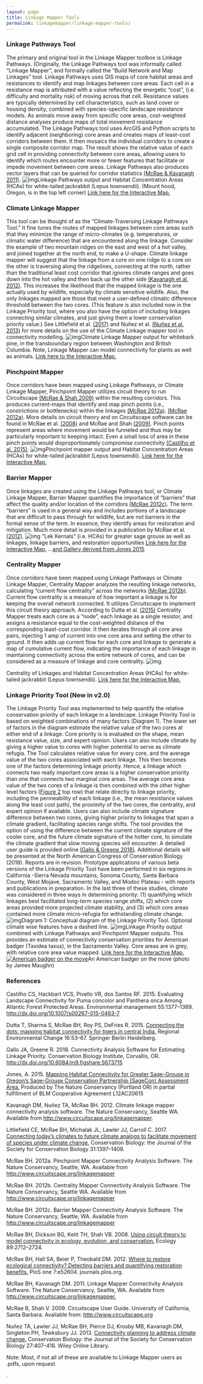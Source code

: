 ```yaml
---
layout: page
title: Linkage Mapper Tools
permalink: linkagemapper/linkage-mapper-tools/
---
```


### **Linkage Pathways Tool**

The primary and original tool in the Linkage Mapper toolbox is Linkage Pathways. (Originally, the Linkage Pathways tool was informally called “Linkage Mapper”, and formally called the “Build Network and Map Linkages” tool. Linkage Pathways uses GIS maps of core habitat areas and resistances to identify and map linkages between core areas. Each cell in a resistance map is attributed with a value reflecting the energetic “cost”, (i.e. difficulty and mortality risk) of moving across that cell. Resistance values are typically determined by cell characteristics, such as land cover or housing density, combined with species-specific landscape resistance models. As animals move away from specific core areas, cost-weighted distance analyses produce maps of total movement resistance accumulated. The Linkage Pathways tool uses ArcGIS and Python scripts to identify adjacent (neighboring) core areas and creates maps of least-cost corridors between them. It then mosaics the individual corridors to create a single composite corridor map. The result shows the relative value of each grid cell in providing connectivity between core areas, allowing users to identify which routes encounter more or fewer features that facilitate or impede movement between core areas. Linkage Pathways also produces vector layers that can be queried for corridor statistics [(McRae & Kavanagh 2011)](https://paperpile.com/c/f97yev/9jQPB). ![img](img/lm1.png)Linkage Pathways output and Habitat Concentration Areas (HCAs) for white-tailed jackrabbit (Lepus townsendii). (Mount hood, Oregon, is in the top left corner) [Link here for the Interactive Map.](https://databasin.org/maps/342bc86a67984c2892e56fdf6a8befd4/active) 

### **Climate Linkage Mapper**

This tool can be thought of as the “Climate-Traversing Linkage Pathways Tool.”  It fine tunes the routes of mapped linkages between core areas such that they minimize the range of micro-climates (e.g. temperatures, or climatic water difference) that are encountered along the linkage. Consider the example of two mountain ridges on the east and west of a hot valley, and joined together at the north end, to make a U-shape.  Climate linkage mapper will suggest that the linkage from a core on one ridge to a core on the other is traversing along the ridgelines, connecting at the north, rather than the traditional least cost corridor that ignores climate ranges and goes down into the hot valley and then back up the other side [(Kavanagh et al. 2012)](https://paperpile.com/c/f97yev/Ktrz).  This increases the likelihood that the mapped linkage is the one actually used by wildlife, especially by climate sensitive wildlife. Also, the only linkages mapped are those that meet a user-defined climatic difference threshold between the two cores. (This feature is also included now in the Linkage Priority tool, where you also have the option of including linkages connecting similar climates, and just giving them a lower conservation priority value.) See Littlefield et al. [(2017)](https://paperpile.com/c/f97yev/ApMA/?noauthor=1) and Nuñez et al. [(Nuñez et al. 2013)](https://paperpile.com/c/f97yev/SM3q) for more details on the use of the Climate Linkage mapper tool in connectivity modelling. ![img](img/lm2.png)Climate Linkage Mapper output for whitebark pine, in the transboundary region between Washington and British Columbia. Note, Linkage Mapper can model connectivity for plants as well as animals. [Link here to the Interactive Map.](https://nplcc.databasin.org/maps/859e97aa40034b868f0de21de0d519a0/active) 

### **Pinchpoint Mapper**

Once corridors have been mapped using Linkage Pathways, or Climate Linkage Mapper, Pinchpoint Mapper utilizes circuit theory to run Circuitscape [(McRae & Shah 2009)](https://paperpile.com/c/f97yev/hP2QF) within the resulting corridors. This produces current-maps that identify and map pinch points (i.e., constrictions or bottlenecks) within the linkages [(McRae 2012a)](https://paperpile.com/c/f97yev/3RNsw). [(McRae 2012a)](https://paperpile.com/c/f97yev/3RNsw). More details on circuit theory and on Circuitscape software can be found in McRae et al. [(2008)](https://paperpile.com/c/f97yev/MgVqV/?noauthor=1) and McRae and Shah [(2009)](https://paperpile.com/c/f97yev/hP2QF/?noauthor=1).  Pinch points represent areas where movement would be funneled and thus may be particularly important to keeping intact.  Even a small loss of area in these pinch points would disproportionately compromise connectivity [(Castilho et al. 2015)](https://paperpile.com/c/f97yev/DscGZ).  ![img](img/lm3.png)Pinchpoint mapper output and Habitat Concentration Areas (HCAs) for white-tailed jackrabbit (Lepus townsendii). [Link here for the Interactive Map.](https://databasin.org/maps/2147e6fa4419481f803ff916b5cd7b9f/active) 

### **Barrier Mapper**

Once linkages are created using the Linkage Pathways tool, or Climate Linkage Mapper, Barrier Mapper quantifies the importance of “barriers” that affect the quality and/or location of the corridors [(McRae 2012c)](https://paperpile.com/c/f97yev/t3cy).  The term “barriers” is used in a general way and includes portions of a landscape that are difficult to pass through for wildlife, but are not barriers in the formal sense of the term. In essence, they identify areas for restoration and mitigation. Much more detail is provided in a publication by McRae et al. [(2012)](https://paperpile.com/c/f97yev/nTRR/?noauthor=1). ![img](img/barriermapper.png) "Lek Kernals" (i.e. HCAs) for greater sage grouse as well as linkages, linkage barriers, and restoration opportunities [Link here for the Interactive Map,](https://databasin.org/maps/c897306da2d94c558fbe8bc79e93a035/active) ...[and Gallery derived from Jones 2015](https://databasin.org/galleries/843cdce2d4fc419da0d4587950c20de2)

### **Centrality Mapper**

Once corridors have been mapped using Linkage Pathways or Climate Linkage Mapper, Centrality Mapper analyzes the resulting linkage networks, calculating “current flow centrality” across the networks [(McRae 2012b)](https://paperpile.com/c/f97yev/N31oa). Current flow centrality is a measure of how important a linkage is for keeping the overall network connected.  It utilizes Circuitscape to implement this circuit theory approach. According to Dutta et al. [(2015)](https://paperpile.com/c/f97yev/4kf3/?noauthor=1) Centrality Mapper treats each core as a “node”, each linkage as a single resistor, and assigns a resistance equal to the cost-weighted distance of the corresponding least-cost corridor. It then iterates through all core area pairs, injecting 1 amp of current into one core area and setting the other to ground. It then adds up current flow for each core and linkage to generate a map of cumulative current flow, indicating the importance of each linkage in maintaining connectivity across the entire network of cores, and can be considered as a measure of linkage and core centrality.  ![img](img/lm5.png)

Centrality of Linkages and Habitat Concentration Areas (HCAs) for white-tailed jackrabbit (Lepus townsendii). [Link here for the Interactive Map.](https://databasin.org/maps/fbf173ac249e4f689d095b2696b3c923/active)

###  

### **Linkage Priority Tool** (New in v2.0)

The Linkage Priority Tool was implemented to help quantify the relative conservation priority of each linkage in a landscape. Linkage Priority Tool is based on weighted combinations of many factors (Diagram 1). The lower set of factors in the diagram estimate the relative value of the two cores at either end of a linkage. Core priority is is evaluated on the shape, mean resistance value, size, and expert opinion. Users can also include climate by giving a higher value to cores with higher potential to serve as climate refugia. The Tool calculates relative value for every core, and the average value of the two cores associated with each linkage. This then becomes one of the factors determining linkage priority. Hence, a linkage which connects two really important core areas is a higher conservation priority than one that connects two marginal core areas.   The average core area value of the two cores of a linkage is then combined with the other higher level factors ([Figure 2](https://docs.google.com/document/d/1-mC_aDD_eX2CW1h2x8oD9dDaWdkOZzP4T27k4Sq4TjI/edit#fig_ConceptualDiagram) top row) that relate directly to linkage priority, including the permeability of each linkage (i.e., the mean resistance values along the least cost path), the proximity of the two cores, the centrality, and expert opinion if available. Users can also include climate signature difference between two cores, giving higher priority to linkages that span a climate gradient, facilitating species range shifts. The tool provides the option of using the difference between the current climate signature of the cooler core, and the future climate signature of the hotter core, to simulate the climate gradient that slow moving species will encounter. A detailed user guide is provided online [(Gallo & Greene 2018)](https://paperpile.com/c/f97yev/fPPHe). Additional details will be presented at the North American Congress of Conservation Biology (2018). Reports are in revision.  Prototype applications of various beta versions of the Linkage Priority Tool have been performed in six regions in California -Sierra Nevada mountains, Sonoma County, Santa Barbara County, West Mojave, Sacramento Valley, and Modoc Plateau - with reports and publications in preparation.  In the last three of these studies, climate was considered in three ways in determining priority: (1) quantifying which linkages best facilitated long-term species range shifts, (2) which core areas provided more projected climate stability, and (3) which core areas contained more climate micro-refugia for withstanding climate change.![img](img/lm6.png)Diagram 1: Conceptual diagram of the Linkage Priority Tool. Optional climate wise features have a dashed line.   ![img](img/lm7.png)Linkage Priority output combined with Linkage Pathways and Pinchpoint Mapper outputs.  This provides an estimate of connectivity conservation priorities for American badger (Taxidea taxus), in the Sacramento Valley. Core areas are in grey, with relative core area value mapped. [Link here for the Interactive Map.](https://databasin.org/maps/a79bb15434a24871ba70bdf68e5c7249/active) [![American badger on the move](img/lm8.jpg)](img/lm8.jpg)An American badger on the move (photo by James Maughn)

### 

### **References**



Castilho CS, Hackbart VCS, Pivello VR, dos Santos RF. 2015. Evaluating Landscape Connectivity for Puma concolor and Panthera onca Among Atlantic Forest Protected Areas. Environmental management 55:1377–1389. <http://dx.doi.org/10.1007/s00267-015-0463-7>



Dutta T, Sharma S, McRae BH, Roy PS, DeFries R. 2015. [Connecting the dots: mapping habitat connectivity for tigers in central India.](http://link.springer.com/article/10.1007/s10113-015-0877-z) Regional Environmental Change 16:53–67. Springer Berlin Heidelberg.


Gallo JA, Greene R. 2018. Connectivity Analysis Software for Estimating Linkage Priority. Conservation Biology Institute, Corvallis, OR. <http://dx.doi.org/10.6084/m9.figshare.5673715>



Jones, A. 2015. [Mapping Habitat Connectivity for Greater Sage-Grouse in Oregon’s Sage-Grouse
Conservation Partnership (SageCon) Assessment Area.](https://databasin.org/documents/documents/914b7516f6b042fab105117d318eb702/download/) Produced by The Nature Conservancy (Portland OR) in
partial fulfillment of BLM Cooperative Agreement L12AC20615



Kavanagh DM, Nuñez TA, McRae BH. 2012. Climate linkage mapper connectivity analysis software. The Nature Conservancy, Seattle WA. Available from <http://www.circuitscape.org/linkagemapper>.



Littlefield CE, McRae BH, Michalak JL, Lawler JJ, Carroll C. 2017. [Connecting today’s climates to future climate analogs to facilitate movement of species under climate change.](http://dx.doi.org/10.1111/cobi.12938) Conservation Biology: the Journal of the Society for Conservation Biology 31:1397–1408. 



McRae BH. 2012a. Pinchpoint Mapper Connectivity Analysis Software. The Nature Conservancy, Seattle, WA. Available from <http://www.circuitscape.org/linkagemapper>



McRae BH. 2012b. Centrality Mapper Connectivity Analysis Software. The Nature Conservancy, Seattle WA. Available from <http://www.circuitscape.org/linkagemapper> 



McRae BH. 2012c. Barrier Mapper Connectivity Analysis Software. The Nature Conservancy, Seattle, WA.  Available from <http://www.circuitscape.org/linkagemapper>



McRae BH, Dickson BG, Keitt TH, Shah VB. 2008. [Using circuit theory to model connectivity in ecology, evolution, and conservation.](https://www.ncbi.nlm.nih.gov/pubmed/18959309) Ecology 89:2712–2724. 



McRae BH, Hall SA, Beier P, Theobald DM. 2012. [Where to restore ecological connectivity? Detecting barriers and quantifying restoration benefits.](http://dx.doi.org/10.1371/journal.pone.0052604) PloS one 7:e52604. journals.plos.org. 



McRae BH, Kavanagh DM. 2011. Linkage Mapper Connectivity Analysis Software. The Nature Conservancy, Seattle, WA. Available from <http://www.circuitscape.org/linkagemapper.>



McRae B, Shah V. 2009. Circuitscape User Guide. University of California, Santa Barbara. Available from: <http://www.circuitscape.org>



Nuñez TA, Lawler JJ, McRae BH, Pierce DJ, Krosby MB, Kavanagh DM, Singleton PH, Tewksbury JJ. 2013. [Connectivity planning to address climate change.](http://dx.doi.org/10.1111/cobi.12014) Conservation Biology: the Journal of the Society for Conservation Biology 27:407–416. Wiley Online Library. 

Note: Most, if not all of these are available to Linkage Mapper users as .pdfs, upon request.

.
